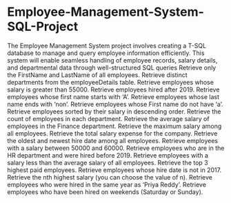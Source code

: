 # Employee-Management-System-SQL-Project
The Employee Management System project involves creating a T-SQL database to manage and query employee information efficiently. This system will enable seamless handling of employee records, salary details, and departmental data through well-structured SQL queries
Retrieve only the FirstName and LastName of all employees.
Retrieve distinct departments from the employeeDetails table.
Retrieve employees whose salary is greater than 55000.
Retrieve employees hired after 2019.
Retrieve employees whose first name starts with ‘A’.
Retrieve employees whose last name ends with ‘non’.
Retrieve employees whose First name do not have ‘a’.
Retrieve employees sorted by their salary in descending order.
Retrieve the count of employees in each department.
Retrieve the average salary of employees in the Finance department.
Retrieve the maximum salary among all employees.
Retrieve the total salary expense for the company.
Retrieve the oldest and newest hire date among all employees.
Retrieve employees with a salary between 50000 and 60000.
Retrieve employees who are in the HR department and were hired before 2019.
Retrieve employees with a salary less than the average salary of all employees.
Retrieve the top 3 highest paid employees.
Retrieve employees whose hire date is not in 2017.
Retrieve the nth highest salary (you can choose the value of n).
Retrieve employees who were hired in the same year as ‘Priya Reddy’.
Retrieve employees who have been hired on weekends (Saturday or Sunday).
